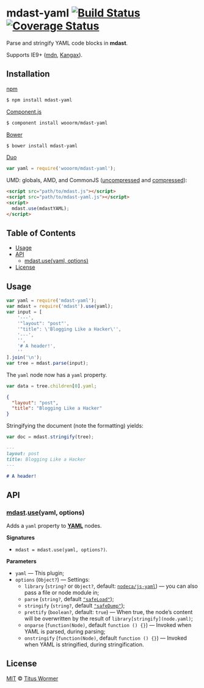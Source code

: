 # mdast-yaml [![Build Status](https://img.shields.io/travis/wooorm/mdast-yaml.svg?style=flat)](https://travis-ci.org/wooorm/mdast-yaml) [![Coverage Status](https://img.shields.io/coveralls/wooorm/mdast-yaml.svg?style=flat)](https://coveralls.io/r/wooorm/mdast-yaml?branch=master)

Parse and stringify YAML code blocks in **mdast**.

Supports IE9+ ([mdn](https://developer.mozilla.org/JavaScript/Reference/Global_Objects/Object/defineProperty), [Kangax](http://kangax.github.io/compat-table/es5/#Object.defineProperty)).

## Installation

[npm](https://docs.npmjs.com/cli/install)

```bash
$ npm install mdast-yaml
```

[Component.js](https://github.com/componentjs/component)

```bash
$ component install wooorm/mdast-yaml
```

[Bower](http://bower.io/#install-packages)

```bash
$ bower install mdast-yaml
```

[Duo](http://duojs.org/#getting-started)

```javascript
var yaml = require('wooorm/mdast-yaml');
```

UMD: globals, AMD, and CommonJS ([uncompressed](mdast-yaml.js) and [compressed](mdast-yaml.min.js)):

```html
<script src="path/to/mdast.js"></script>
<script src="path/to/mdast-yaml.js"></script>
<script>
  mdast.use(mdastYAML);
</script>
```

## Table of Contents

*   [Usage](#usage)
*   [API](#api)
    *   [mdast.use(yaml, options)](#mdastuseyaml-options)
*   [License](#license)

## Usage

```javascript
var yaml = require('mdast-yaml');
var mdast = require('mdast').use(yaml);
var input = [
    '---',
    '"layout": "post"',
    '"title": \'Blogging Like a Hacker\'',
    '---',
    '',
    '# A header!',
    ''
].join('\n');
var tree = mdast.parse(input);
```

The `yaml` node now has a `yaml` property.

```javascript
var data = tree.children[0].yaml;
```

```json
{
  "layout": "post",
  "title": "Blogging Like a Hacker"
}
```

Stringifying the document (note the formatting) yields:

```javascript
var doc = mdast.stringify(tree);
```

```markdown
---
layout: post
title: Blogging Like a Hacker
---

# A header!
```

## API

### [mdast](https://github.com/wooorm/mdast#api).[use](https://github.com/wooorm/mdast#mdastuseplugin-options)(yaml, options)

Adds a `yaml` property to [**YAML**](https://github.com/wooorm/mdast/blob/master/doc/Nodes.md#yaml) nodes.

**Signatures**

*   `mdast = mdast.use(yaml, options?)`.

**Parameters**

*   `yaml` — This plugin;
*   `options` (`Object?`) — Settings:
    *   `library` (`string?` or `Object?`, default: [`nodeca/js-yaml`](https://github.com/nodeca/js-yaml)) — you can also pass a file or node module in;
    *   `parse` (`string?`, default [`"safeLoad"`](https://github.com/nodeca/js-yaml#safeload-string---options-));
    *   `stringify` (`string?`, default [`"safeDump"`](https://github.com/nodeca/js-yaml#safedump-object---options-));
    *   `prettify` (`boolean?`, default: `true`) — When true, the node’s content will be overwritten by the result of `library[stringify](node.yaml)`;
    *   `onparse` (`function(Node)`, default `function () {}`) — Invoked when YAML is parsed, during parsing;
    *   `onstringify` (`function(Node)`, default `function () {}`) — Invoked when YAML is stringified, during stringification.

## License

[MIT](LICENSE) © [Titus Wormer](http://wooorm.com)
